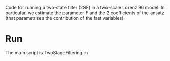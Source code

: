 
Code for running a two-state filter (2SF) in a two-scale Lorenz 96 model. In particular, we estimate the parameter F and the 2 coefficients of the ansatz (that parametrises the contribution of the fast variables).

# Run
The main script is TwoStageFiltering.m
